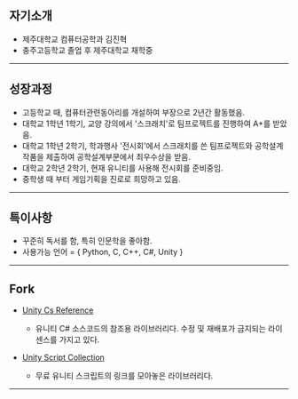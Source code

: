 
## 자기소개
* 제주대학교 컴퓨터공학과 김진혁
* 충주고등학교 졸업 후 제주대학교 재학중
----

## 성장과정
* 고등학교 때, 컴퓨터관련동아리를 개설하여 부장으로 2년간 활동했음.
* 대학교 1학년 1학기, 교양 강의에서 '스크래치'로 팀프로젝트를 진행하여 A+를 받았음.
* 대학교 1학년 2학기, 학과행사 '전시회'에서 스크래치를 쓴 팀프로젝트와 공학설계작품을 제출하여 공학설계부문에서 최우수상을 받음.
* 대학교 2학년 2학기, 현재 유니티를 사용해 전시회를 준비중임.
* 중학생 때 부터 게임기획을 진로로 희망하고 있음.
----

## 특이사항
* 꾸준히 독서를 함, 특히 인문학을 좋아함.
* 사용가능 언어 = { Python, C, C++, C#, Unity }
----

## Fork
* [Unity Cs Reference](https://github.com/5681jin/UnityCsReference)
  - 유니티 C# 소스코드의 참조용 라이브러리다. 수정 및 재배포가 금지되는 라이센스를 가지고 있다.
  
* [Unity Script Collection](https://github.com/5681jin/Unity-Script-Collection)
  - 무료 유니티 스크립트의 링크를 모아놓은 라이브러리다.
----
